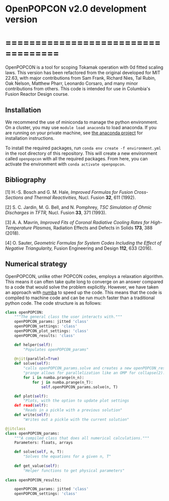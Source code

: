# OpenPOPCON v2.0 development version
# ===================================

OpenPOPCON is a tool for scoping Tokamak operation with 0d fitted scaling laws. This version has been refactored from the original developed for MIT 22.63, with major contributions from Sam Frank, Richard Nies, Tal Rubin, Oak Nelson, Matthew Pharr, Leonardo Corsaro, and many minor contributions from others. This code is intended for use in Columbia's Fusion Reactor Design course.

## Installation

We recommend the use of miniconda to manage the python environment. On a cluster, you may use `module load anaconda` to load anaconda. If you are running on your private machine, see [the anaconda project](https://docs.anaconda.com/miniconda/) for installation instructions.

To install the required packages, run `conda env create -f environment.yml` in the root directory of this repository. This will create a new environment called `openpopcon` with all the required packages. From here, you can activate the environment with `conda activate openpopcon`. 

## Bibliography

[1] H.-S. Bosch and G. M. Hale, *Improved Formulas for Fusion Cross-Sections and Thermal Reactivities,* Nucl. Fusion **32**, 611 (1992).

[2] S. C. Jardin, M. G. Bell, and N. Pomphrey, *TSC Simulation of Ohmic Discharges in TFTR,* Nucl. Fusion **33**, 371 (1993).

[3] A. A. Mavrin, *Improved Fits of Coronal Radiative Cooling Rates for High-Temperature Plasmas,* Radiation Effects and Defects in Solids **173**, 388 (2018).

[4] O. Sauter, *Geometric Formulas for System Codes Including the Effect of Negative Triangularity,* Fusion Engineering and Design **112**, 633 (2016).

## Numerical strategy

OpenPOPCON, unlike other POPCON codes, employs a relaxation algorithm. This means it can often take quite long to converge on an answer compared to a code that would solve the problem explicitly. However, we have taken an approach with [numba](https://numba.pydata.org/) to speed up the code. This means that the code is compiled to machine code and can be run much faster than a traditional python code. The code structure is as follows:

```python
class openPOPCON:
    """The general class the user interacts with."""
    openPOPCON_params: jitted 'class'
    openPOPCON_settings: 'class'
    openPOPCON_plot_settings: 'class'
    openPOPCON_results: 'class'

    def helper(self):
        "Populates openPOPCON_params"
    
    @njit(parallel=True)
    def solve(self):
        "calls openPOPCON_params.solve and creates a new openPOPCON_results algorithm"
        "prange allows for parallelization like an OMP for collapse(2)."
        for i in numba.prange(n_n):
            for j in numba.prange(n_T):
                self.openPOPCON_params.solve(n, T)

    def plot(self):
        "Plots, with the option to update plot settings
    def read(self):
        "Reads in a pickle with a previous solution"
    def write(self):
        "Writes out a pickle with the current solution"

@jitclass
class openPOPCON_params:
    """A compiled class that does all numerical calculations."""
    Parameters: floats, arrays

    def solve(self, n, T):
        "Solves the equations for a given n, T"
    
    def get_value(self):
        "Helper functions to get physical parameters"
    
class openPOPCON_results:

    openPOPCON_params: jitted 'class'
    openPOPCON_settings: 'class'

    
```
